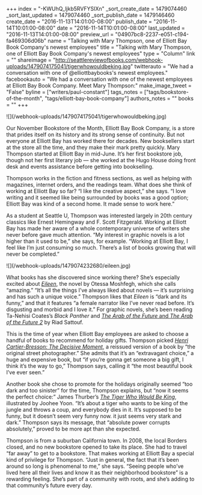 +++
index = "-KWUhQ_ljkb5RVFYSIXn"
_sort_create_date = 1479074460
_sort_last_updated = 1479074460
_sort_publish_date = 1479146460
create_date = "2016-11-13T14:01:00-08:00"
publish_date = "2016-11-14T10:01:00-08:00"
date = "2016-11-14T10:01:00-08:00"
last_updated = "2016-11-13T14:01:00-08:00"
preview_url = "04907bc8-2237-e051-c194-fa469306d06b"
name = "Talking with Mary Thompson, one of Elliott Bay Book Company's newest employees"
title = "Talking with Mary Thompson, one of Elliott Bay Book Company's newest employees"
type = "Column"
link = ""
shareimage = "http://seattlereviewofbooks.com/webhook-uploads/1479074175041/tigerwhowouldbeking.jpg"
twitterauto = "We had a conversation with one of @elliottbaybooks's newest employees."
facebookauto = "We had a conversation with one of the newest employees at Elliott Bay Book Company. Meet Mary Thompson:"
make_image_tweet = "False"
byline = ["writers/paul-constant"]
tags_notes = ["tags/bookstore-of-the-month", "tags/elliott-bay-book-company"]
authors_notes = ""
books = ""
+++
<p class="image">![](/webhook-uploads/1479074175041/tigerwhowouldbeking.jpg)</p>

Our November Bookstore of the Month, Elliott Bay Book Company, is a store that prides itself on its history and its strong sense of continuity. But not everyone at Elliott Bay has worked there for decades. New booksellers start at the store all the time, and they make their mark pretty quickly. Mary Thompson started at Elliott Bay in mid-June. It’s her first bookstore job, though not her first literary job — she worked at the Hugo House doing front desk and events assistance before getting into bookselling.

Thompson works in the fiction and fitness sections, as well as helping with magazines, internet orders, and the readings team. What does she think of working at Elliott Bay so far? “I like the creative aspect,” she says. “I love writing and it seemed like being surrounded by books was a good option; Elliott Bay was kind of a second home. It made sense to work here.”

As a student at Seattle U, Thompson was interested largely in 20th century classics like Ernest Hemingway and F. Scott Fitzgerald. Working at Elliott Bay has made her aware of a whole contemporary universe of writers she never before gave much attention. “My interest in graphic novels is a lot higher than it used to be,” she says, for example. “Working at Elliott Bay, I feel like I’m just consuming so much. There’s a list of books growing that will never be completed.”

<p class="image-left">![](/webhook-uploads/1479074232680/eileen.jpg)</p>

What books has she discovered since working there? She’s especially excited about [*Eileen*]( http://www.indiebound.org/book/9781594206627), the novel by Otessa Moshfegh, which she calls “amazing.” “It’s all the things I’ve always liked about novels — it’s surprising and has such a unique voice.” Thompson likes that *Eileen* is “dark and its funny,” and that it features “a female narrator like I’ve never read before. It’s disgusting and morbid and I love it.” For graphic novels, she’s been reading Ta-Nehisi Coates’s *Black Panther* and [*The Arab of the Future* and *The Arab of the Future 2*](http://www.thearabofthefuture.com) by Riad Sattouf.

This is the time of year when Elliott Bay employees are asked to choose a handful of books to recommend for holiday gifts. Thompson picked [*Henri Cartier-Bresson: The Decisive Moment*](http://www.indiebound.org/book/9783869307886), a reissued version of a book by “the original street photographer.” She admits that it’s an “extravagant choice,” a huge and expensive book, but “if you’re gonna get someone a big gift, I think it’s the way to go,” Thompson says, calling it “the most beautiful book I’ve ever seen.”

Another book she chose to promote for the holidays originally seemed “too dark and too sinister” for the time, Thompson explains, but “now it seems the perfect choice:” James Thurber’s [*The Tiger Who Would Be King*](http://www.indiebound.org/book/9781592701827), illustrated by Joohee Yoon. “It’s about a tiger who wants to be king of the jungle and throws a coup, and everybody dies in it. It’s supposed to be funny, but it doesn’t seem very funny now. it just seems very stark and dark.” Thompson says its message, that “absolute power corrupts absolutely,” proved to be more apt than she expected.

Thompson is from a suburban California town. In 2008, the local Borders closed, and no new bookstore opened to take its place. She had to travel “far away” to get to a bookstore. That makes working at Elliott Bay a special kind of privilege for Thompson. “Just in general, the fact that it’s been around so long is phenomenal to me,” she says. “Seeing people who’ve lived here all their lives and know it as their neighborhood bookstore” is a rewarding feeling. She’s part of a community with roots, and she’s adding to that community’s future every day.
